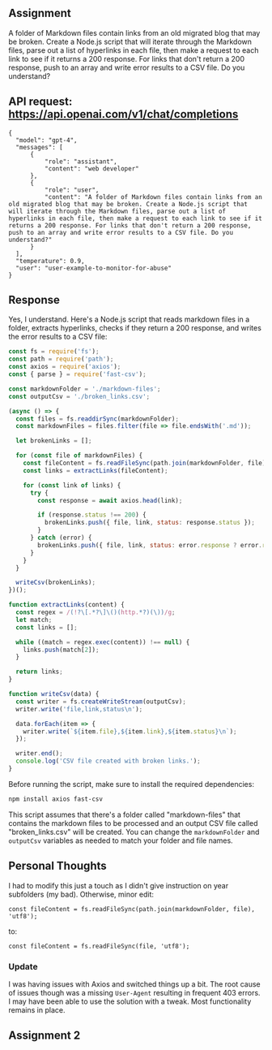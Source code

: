 ## Assignment

A folder of Markdown files contain links from an old migrated blog that may be broken. Create a Node.js script that will iterate through the Markdown files, parse out a list of hyperlinks in each file, then make a request to each link to see if it returns a 200 response. For links that don't return a 200 response, push to an array and write error results to a CSV file. Do you understand?

## API request: https://api.openai.com/v1/chat/completions

```
{
  "model": "gpt-4",
  "messages": [
      {
          "role": "assistant",
          "content": "web developer"
      },
      {
          "role": "user",
          "content": "A folder of Markdown files contain links from an old migrated blog that may be broken. Create a Node.js script that will iterate through the Markdown files, parse out a list of hyperlinks in each file, then make a request to each link to see if it returns a 200 response. For links that don't return a 200 response, push to an array and write error results to a CSV file. Do you understand?"
      }
  ],
  "temperature": 0.9,
  "user": "user-example-to-monitor-for-abuse"
}
```

## Response

Yes, I understand. Here's a Node.js script that reads markdown files in a folder, extracts hyperlinks, checks if they return a 200 response, and writes the error results to a CSV file:

```javascript
const fs = require('fs');
const path = require('path');
const axios = require('axios');
const { parse } = require('fast-csv');

const markdownFolder = './markdown-files';
const outputCsv = './broken_links.csv';

(async () => {
  const files = fs.readdirSync(markdownFolder);
  const markdownFiles = files.filter(file => file.endsWith('.md'));

  let brokenLinks = [];

  for (const file of markdownFiles) {
    const fileContent = fs.readFileSync(path.join(markdownFolder, file), 'utf8');
    const links = extractLinks(fileContent);

    for (const link of links) {
      try {
        const response = await axios.head(link);

        if (response.status !== 200) {
          brokenLinks.push({ file, link, status: response.status });
        }
      } catch (error) {
        brokenLinks.push({ file, link, status: error.response ? error.response.status : 'Unknown Error' });
      }
    }
  }

  writeCsv(brokenLinks);
})();

function extractLinks(content) {
  const regex = /(!?\[.*?\]\()(http.*?)(\))/g;
  let match;
  const links = [];

  while ((match = regex.exec(content)) !== null) {
    links.push(match[2]);
  }

  return links;
}

function writeCsv(data) {
  const writer = fs.createWriteStream(outputCsv);
  writer.write('file,link,status\n');

  data.forEach(item => {
    writer.write(`${item.file},${item.link},${item.status}\n`);
  });

  writer.end();
  console.log('CSV file created with broken links.');
}
```

Before running the script, make sure to install the required dependencies:

```bash
npm install axios fast-csv
```

This script assumes that there's a folder called "markdown-files" that contains the markdown files to be processed and an output CSV file called "broken_links.csv" will be created. You can change the `markdownFolder` and `outputCsv` variables as needed to match your folder and file names.

## Personal Thoughts

I had to modify this just a touch as I didn't give instruction on year subfolders (my bad). Otherwise, minor edit:

```
const fileContent = fs.readFileSync(path.join(markdownFolder, file), 'utf8');
```
to:
```
const fileContent = fs.readFileSync(file, 'utf8');
```

### Update

I was having issues with Axios and switched things up a bit. The root cause of issues though was a missing `User-Agent` resulting in frequent 403 errors. I may have been able to use the solution with a tweak. Most functionality remains in place.

## Assignment 2

